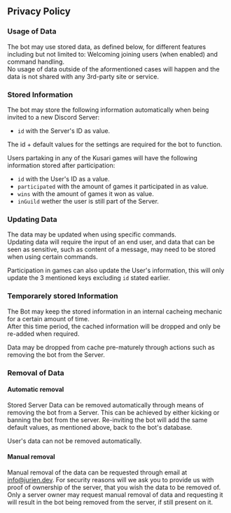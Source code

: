 ## Privacy Policy

### Usage of Data

The bot may use stored data, as defined below, for different features including but not limited to: Welcoming joining users (when enabled) and command handling.  
No usage of data outside of the aformentioned cases will happen and the data is not shared with any 3rd-party site or service.

### Stored Information

The bot may store the following information automatically when being invited to a new Discord Server:

-   `id` with the Server's ID as value.

The id + default values for the settings are required for the bot to function.

Users partaking in any of the Kusari games will have the following information stored after participation:

-   `id` with the User's ID as a value.
-   `participated` with the amount of games it participated in as value.
-   `wins` with the amount of games it won as value.
-   `inGuild` wether the user is still part of the Server.

### Updating Data

The data may be updated when using specific commands.  
Updating data will require the input of an end user, and data that can be seen as sensitive, such as content of a message, may need to be stored when using certain commands.

Participation in games can also update the User's information, this will only update the 3 mentioned keys excluding `id` stated earlier.

### Temporarely stored Information

The Bot may keep the stored information in an internal cacheing mechanic for a certain amount of time.  
After this time period, the cached information will be dropped and only be re-added when required.

Data may be dropped from cache pre-maturely through actions such as removing the bot from the Server.

### Removal of Data

#### Automatic removal

Stored Server Data can be removed automatically through means of removing the bot from a Server. This can be achieved by either kicking or banning the bot from the server. Re-inviting the bot will add the same default values, as mentioned above, back to the bot's database.

User's data can not be removed automatically.

#### Manual removal

Manual removal of the data can be requested through email at [info@jurien.dev](mailto:info@jurien.dev).
For security reasons will we ask you to provide us with proof of ownership of the server, that you wish the data to be removed of. Only a server owner may request manual removal of data and requesting it will result in the bot being removed from the server, if still present on it.
